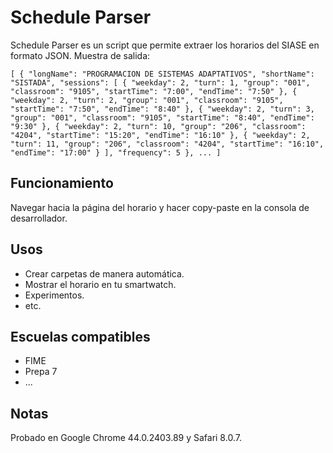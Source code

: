 Schedule Parser
===============

Schedule Parser es un script que permite extraer los horarios del SIASE en formato JSON.
Muestra de salida:

`[
  {
    "longName": "PROGRAMACION DE SISTEMAS ADAPTATIVOS",
    "shortName": "SISTADA",
    "sessions": [
      {
        "weekday": 2,
        "turn": 1,
        "group": "001",
        "classroom": "9105",
        "startTime": "7:00",
        "endTime": "7:50"
      },
      {
        "weekday": 2,
        "turn": 2,
        "group": "001",
        "classroom": "9105",
        "startTime": "7:50",
        "endTime": "8:40"
      },
      {
        "weekday": 2,
        "turn": 3,
        "group": "001",
        "classroom": "9105",
        "startTime": "8:40",
        "endTime": "9:30"
      },
      {
        "weekday": 2,
        "turn": 10,
        "group": "206",
        "classroom": "4204",
        "startTime": "15:20",
        "endTime": "16:10"
      },
      {
        "weekday": 2,
        "turn": 11,
        "group": "206",
        "classroom": "4204",
        "startTime": "16:10",
        "endTime": "17:00"
      }
    ],
    "frequency": 5
  },
  ...
]`

## Funcionamiento

Navegar hacia la página del horario y hacer copy-paste en la consola de desarrollador.

## Usos
* Crear carpetas de manera automática.
* Mostrar el horario en tu smartwatch.
* Experimentos.
* etc.

## Escuelas compatibles

* FIME
* Prepa 7
* ...

## Notas
Probado en Google Chrome  44.0.2403.89 y Safari  8.0.7.
